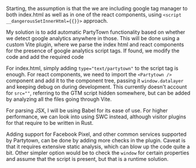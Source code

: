 Starting, the assumption is that the we are including google tag manager to both index.html as well as in one of the react components, using `<script __dangerousSetInnerHtml={{}}>` approach.

My solution is to add automatic PartyTown functionality based on whether we detect google analytics anywhere in those. This will be done using a custom Vite plugin, where we parse the index html and react components for the presence of google analytics script tags. If found, we modify the code and add the required code

For index.html, simply adding `type="text/partytown"` to the script tag is enough. For react components, we need to import the `<Partytown />` component and add it to the component tree, passing it `window.datalayer` and keeping debug on during development. This currently doesn't account for `src=""`, referring to the GTM script hidden somewhere, but can be added by analyzing all the files going through Vite.

For parsing JSX, I will be using Babel for its ease of use. For higher performance, we can look into using SWC instead, although visitor plugins for that require to be written in Rust.

Adding support for Facebook Pixel, and other common services supported by Partytown, can be done by adding more checks in the plugin. Caveat is that it requires extensive static analysis, which can blow up the code quite a bit. Other simpler option would be to check the `window` for certain properties and assume that the script is present, but that is a runtime solution.
